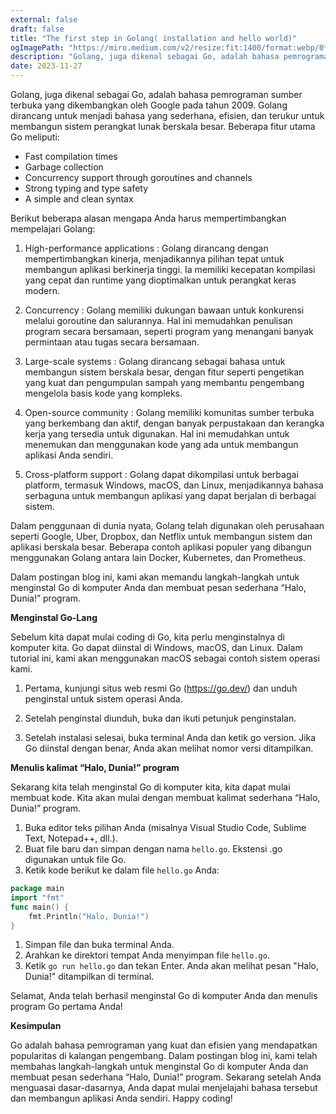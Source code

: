 ```yaml
---
external: false
draft: false
title: "The first step in Golang( installation and hello world)"
ogImagePath: "https://miro.medium.com/v2/resize:fit:1400/format:webp/0*yLMWTwfQkFWdY3Dn.png"
description: "Golang, juga dikenal sebagai Go, adalah bahasa pemrograman sumber terbuka yang dikembangkan oleh Google pada tahun 2009."
date: 2023-11-27
---
```


Golang, juga dikenal sebagai Go, adalah bahasa pemrograman sumber terbuka yang dikembangkan oleh Google pada tahun 2009. Golang dirancang untuk menjadi bahasa yang sederhana, efisien, dan terukur untuk membangun sistem perangkat lunak berskala besar. Beberapa fitur utama Go meliputi:

- Fast compilation times
- Garbage collection
- Concurrency support through goroutines and channels
- Strong typing and type safety
- A simple and clean syntax

Berikut beberapa alasan mengapa Anda harus mempertimbangkan mempelajari Golang:

1. High-performance applications : Golang dirancang dengan mempertimbangkan kinerja, menjadikannya pilihan tepat untuk membangun aplikasi berkinerja tinggi. Ia memiliki kecepatan kompilasi yang cepat dan runtime yang dioptimalkan untuk perangkat keras modern.

1. Concurrency : Golang memiliki dukungan bawaan untuk konkurensi melalui goroutine dan salurannya. Hal ini memudahkan penulisan program secara bersamaan, seperti program yang menangani banyak permintaan atau tugas secara bersamaan.

1. Large-scale systems : Golang dirancang sebagai bahasa untuk membangun sistem berskala besar, dengan fitur seperti pengetikan yang kuat dan pengumpulan sampah yang membantu pengembang mengelola basis kode yang kompleks.

1. Open-source community : Golang memiliki komunitas sumber terbuka yang berkembang dan aktif, dengan banyak perpustakaan dan kerangka kerja yang tersedia untuk digunakan. Hal ini memudahkan untuk menemukan dan menggunakan kode yang ada untuk membangun aplikasi Anda sendiri.

1. Cross-platform support : Golang dapat dikompilasi untuk berbagai platform, termasuk Windows, macOS, dan Linux, menjadikannya bahasa serbaguna untuk membangun aplikasi yang dapat berjalan di berbagai sistem.

Dalam penggunaan di dunia nyata, Golang telah digunakan oleh perusahaan seperti Google, Uber, Dropbox, dan Netflix untuk membangun sistem dan aplikasi berskala besar. Beberapa contoh aplikasi populer yang dibangun menggunakan Golang antara lain Docker, Kubernetes, dan Prometheus.

Dalam postingan blog ini, kami akan memandu langkah-langkah untuk menginstal Go di komputer Anda dan membuat pesan sederhana “Halo, Dunia!” program.

**Menginstal Go-Lang**

Sebelum kita dapat mulai coding di Go, kita perlu menginstalnya di komputer kita. Go dapat diinstal di Windows, macOS, dan Linux. Dalam tutorial ini, kami akan menggunakan macOS sebagai contoh sistem operasi kami.

1. Pertama, kunjungi situs web resmi Go (https://go.dev/) dan unduh penginstal untuk sistem operasi Anda.

1. Setelah penginstal diunduh, buka dan ikuti petunjuk penginstalan.

1. Setelah instalasi selesai, buka terminal Anda dan ketik go version. Jika Go diinstal dengan benar, Anda akan melihat nomor versi ditampilkan.

**Menulis kalimat “Halo, Dunia!” program**

Sekarang kita telah menginstal Go di komputer kita, kita dapat mulai membuat kode. Kita akan mulai dengan membuat kalimat sederhana “Halo, Dunia!” program.

1. Buka editor teks pilihan Anda (misalnya Visual Studio Code, Sublime Text, Notepad++, dll.).
1. Buat file baru dan simpan dengan nama `hello.go`. Ekstensi .go digunakan untuk file Go.
1. Ketik kode berikut ke dalam file `hello.go` Anda:

```go
package main
import "fmt"
func main() {
    fmt.Println("Halo, Dunia!")
}

```

1. Simpan file dan buka terminal Anda.
1. Arahkan ke direktori tempat Anda menyimpan file `hello.go`.
1. Ketik `go run hello.go` dan tekan Enter. Anda akan melihat pesan "Halo, Dunia!" ditampilkan di terminal.

Selamat, Anda telah berhasil menginstal Go di komputer Anda dan menulis program Go pertama Anda!

**Kesimpulan**

Go adalah bahasa pemrograman yang kuat dan efisien yang mendapatkan popularitas di kalangan pengembang. Dalam postingan blog ini, kami telah membahas langkah-langkah untuk menginstal Go di komputer Anda dan membuat pesan sederhana “Halo, Dunia!” program. Sekarang setelah Anda menguasai dasar-dasarnya, Anda dapat mulai menjelajahi bahasa tersebut dan membangun aplikasi Anda sendiri.
Happy coding!

